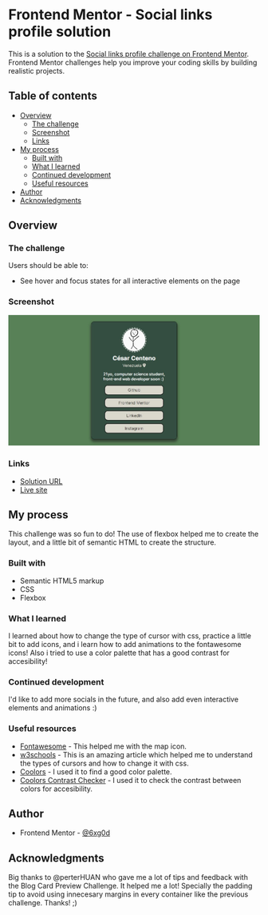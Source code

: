 # Frontend Mentor - Social links profile solution

This is a solution to the [Social links profile challenge on Frontend Mentor](https://www.frontendmentor.io/challenges/social-links-profile-UG32l9m6dQ). Frontend Mentor challenges help you improve your coding skills by building realistic projects. 

## Table of contents

- [Overview](#overview)
  - [The challenge](#the-challenge)
  - [Screenshot](#screenshot)
  - [Links](#links)
- [My process](#my-process)
  - [Built with](#built-with)
  - [What I learned](#what-i-learned)
  - [Continued development](#continued-development)
  - [Useful resources](#useful-resources)
- [Author](#author)
- [Acknowledgments](#acknowledgments)


## Overview

### The challenge

Users should be able to:

- See hover and focus states for all interactive elements on the page

### Screenshot

![](./Screenshot.jpg)


### Links

- [Solution URL](https://www.frontendmentor.io/solutions/social-links-profile-challenge-solution-GuX8pS3bLH)
- [Live site](https://6xg0d.github.io/social-links-profile-challenge/)

## My process

This challenge was so fun to do! The use of flexbox helped me to create the layout, and a little bit of semantic HTML to create the structure. 

### Built with

- Semantic HTML5 markup
- CSS
- Flexbox

### What I learned

I learned about how to change the type of cursor with css, practice a little bit to add icons, and i learn how to add animations to the fontawesome icons! Also i tried to use a color palette that has a good contrast for accesibility!

### Continued development

I'd like to add more socials in the future, and also add even interactive elements and animations :)


### Useful resources

- [Fontawesome](https://fontawesome.com/) - This helped me with the map icon.
- [w3schools](https://www.w3schools.com/cssref/pr_class_cursor.php) - This is an amazing article which helped me to understand the types of cursors and how to change it with css.
- [Coolors](https://coolors.co/) - I used it to find a good color palette.
- [Coolors Contrast Checker](https://coolors.co/contrast-checker/000000-a3b18a) - I used it to check the contrast between colors for accesibility.


## Author

- Frontend Mentor - [@6xg0d](https://www.frontendmentor.io/profile/6xg0d)


## Acknowledgments

Big thanks to @perterHUAN who gave me a lot of tips and feedback with the Blog Card Preview Challenge. It helped me a lot! Specially the padding tip to avoid using innecesary margins in every container like the previous challenge. Thanks! ;)
